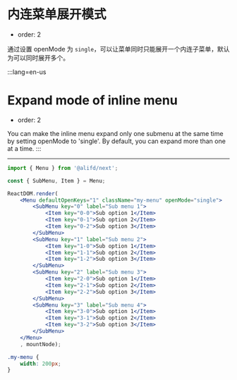 # 内连菜单展开模式

- order: 2

通过设置 openMode 为 `single`，可以让菜单同时只能展开一个内连子菜单，默认为可以同时展开多个。

:::lang=en-us
# Expand mode of inline menu

- order: 2

You can make the inline menu expand only one submenu at the same time by setting openMode to 'single'. By default, you can expand more than one at a time.
:::

---

````jsx
import { Menu } from '@alifd/next';

const { SubMenu, Item } = Menu;

ReactDOM.render(
    <Menu defaultOpenKeys="1" className="my-menu" openMode="single">
        <SubMenu key="0" label="Sub menu 1">
            <Item key="0-0">Sub option 1</Item>
            <Item key="0-1">Sub option 2</Item>
            <Item key="0-2">Sub option 3</Item>
        </SubMenu>
        <SubMenu key="1" label="Sub menu 2">
            <Item key="1-0">Sub option 1</Item>
            <Item key="1-1">Sub option 2</Item>
            <Item key="1-2">Sub option 3</Item>
        </SubMenu>
        <SubMenu key="2" label="Sub menu 3">
            <Item key="2-0">Sub option 1</Item>
            <Item key="2-1">Sub option 2</Item>
            <Item key="2-2">Sub option 3</Item>
        </SubMenu>
        <SubMenu key="3" label="Sub menu 4">
            <Item key="3-0">Sub option 1</Item>
            <Item key="3-1">Sub option 2</Item>
            <Item key="3-2">Sub option 3</Item>
        </SubMenu>
    </Menu>
    , mountNode);
````

````css
.my-menu {
    width: 200px;
}
````
